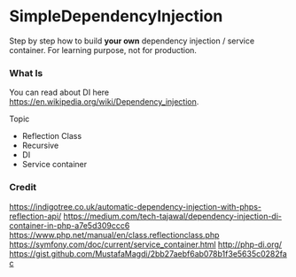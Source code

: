 # SimpleDependencyInjection

Step by step how to build **your own** dependency injection / service container. For learning purpose, not for production.

### What Is

You can read about DI here https://en.wikipedia.org/wiki/Dependency_injection.

Topic 

- Reflection Class
- Recursive 
- DI
- Service container

### Credit

https://indigotree.co.uk/automatic-dependency-injection-with-phps-reflection-api/
https://medium.com/tech-tajawal/dependency-injection-di-container-in-php-a7e5d309ccc6 
https://www.php.net/manual/en/class.reflectionclass.php
https://symfony.com/doc/current/service_container.html
http://php-di.org/
https://gist.github.com/MustafaMagdi/2bb27aebf6ab078b1f3e5635c0282fac
